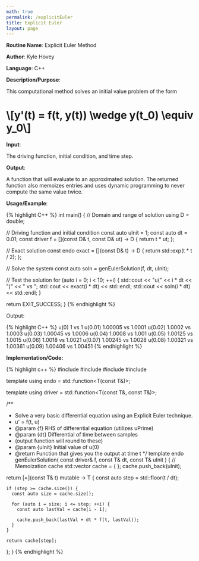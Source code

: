 ```yaml
---
math: true
permalink: /explicitEuler
title: Explicit Euler
layout: page
---
```


**Routine Name**: Explicit Euler Method

**Author**: Kyle Hovey

**Language**: C++

**Description/Purpose**:

This computational method solves an initial value problem of the form

# \\[y'(t) = f(t, y(t)) \wedge y(t_0) \equiv y_0\\]

**Input**:

The driving function, initial condition, and time step.

**Output**:

A function that will evaluate to an approximated solution. The returned function also memoizes entries and uses dynamic programming to never compute the same value twice.

**Usage/Example**:

{% highlight C++ %}
int main() {
  // Domain and range of solution
  using D = double;

  // Driving function and initial condition
  const auto uInit = 1;
  const auto dt = 0.01;
  const driver<D> f = [](const D& t, const D& ut) -> D {
    return t * ut;
  };

  // Exact solution
  const endo<D> exact = [](const D& t) -> D {
    return std::exp(t * t / 2);
  };

  // Solve the system
  const auto soln = genEulerSolution<D>(f, dt, uInit);

  // Test the solution
  for (auto i = 0; i < 10; ++i) {
    std::cout << "u(" << i * dt << ")" << " vs ";
    std::cout << exact(i * dt) << std::endl;
    std::cout << soln(i * dt) << std::endl;
  }

  return EXIT_SUCCESS;
}
{% endhighlight %}

Output:

{% highlight C++ %}
u(0)
1 vs 1
u(0.01)
1.00005 vs 1.0001
u(0.02)
1.0002 vs 1.0003
u(0.03)
1.00045 vs 1.0006
u(0.04)
1.0008 vs 1.001
u(0.05)
1.00125 vs 1.0015
u(0.06)
1.0018 vs 1.0021
u(0.07)
1.00245 vs 1.0028
u(0.08)
1.00321 vs 1.00361
u(0.09)
1.00406 vs 1.00451
{% endhighlight %}

**Implementation/Code:**

{% highlight c++ %}
#include <iostream>
#include <functional>
#include <cmath>
#include <vector>

template <typename T>
using endo = std::function<T(const T&)>;

template <typename T>
using driver = std::function<T(const T&, const T&)>;

/**
 * Solve a very basic differential equation using an Explicit Euler technique.
 *  u' = f(t, u)
 * @param {f} RHS of differential equation (utilizes uPrime)
 * @param {dt} Differential of time between samples
 *  (output function will round to these)
 * @param {uInit} Initial value of u(0)
 * @return Function that gives you the output at time t
 */
template <typename T>
endo<T> genEulerSolution(
    const driver<T>& f,
    const T& dt,
    const T& uInit
) {
  // Memoization cache
  std::vector<T> cache = { };
  cache.push_back(uInit);

  return [=](const T& t) mutable -> T {
    const auto step = std::floor(t / dt);

    if (step >= cache.size()) {
      const auto size = cache.size();

      for (auto i = size; i <= step; ++i) {
        const auto lastVal = cache[i - 1];

        cache.push_back(lastVal + dt * f(t, lastVal));
      }
    }

    return cache[step];
  };
}
{% endhighlight %}
